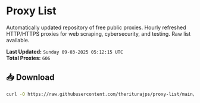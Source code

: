 # Proxy List

Automatically updated repository of free public proxies. Hourly refreshed HTTP/HTTPS proxies for web scraping, cybersecurity, and testing. Raw list available.

**Last Updated:** `Sunday 09-03-2025 05:12:15 UTC`  
**Total Proxies:** `606`

## 📥 Download
```bash
curl -O https://raw.githubusercontent.com/theriturajps/proxy-list/main/proxies.txt
